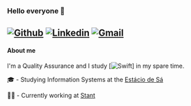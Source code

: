### Hello everyone :wave:
 
[![Github](https://img.shields.io/badge/-Github-595D60?style=flat-square&logo=Github&logoColor=white&link=https://github.com/nayaraquino)](https://github.com/nayaraquino)
[![Linkedin](https://img.shields.io/badge/-LinkedIn-595D60?style=flat-square&logo=Linkedin&logoColor=white&link=https://www.linkedin.com/in/nayaraquino//)](https://www.linkedin.com/in/nayaraquino/)
[![Gmail](https://img.shields.io/badge/-Gmail-595D60?style=flat-square&logo=Linkedin&logoColor=white&link=nayaraquino7@gmail.com/)](nayaraquino7@gmail.com/)
---
#### About me
I'm a Quality Assurance and I study [![Swift](https://img.shields.io/badge/Swift-595D60?style=flat-square&logo=swift&logoColor=white&link=https://www.linkedin.com/in/nayaraquino//)] in my spare time.



:mortar_board: - Studying Information Systems at the [Estácio de Sá](https://estacio.br)

:woman_technologist: - Currently working at [Stant](https://github.com/stantmob)
<!--
**nayaraquino/nayaraquino** is a ✨ _special_ ✨ repository because its `README.md` (this file) appears on your GitHub profile.
